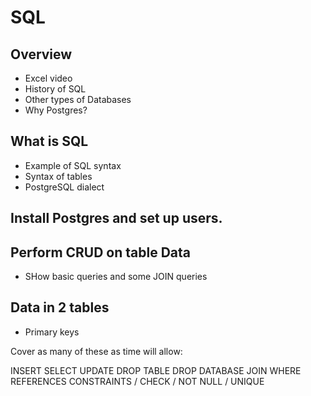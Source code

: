 # SQL

## Overview
- Excel video
- History of SQL
- Other types of Databases
- Why Postgres?

## What is SQL
- Example of SQL syntax
- Syntax of tables
- PostgreSQL dialect

## Install Postgres and set up users.

## Perform CRUD on table Data 
- SHow basic queries and some JOIN queries

## Data in 2 tables
- Primary keys

Cover as many of these as time will allow: 

INSERT
SELECT
UPDATE
DROP TABLE
DROP DATABASE
JOIN
WHERE
REFERENCES
CONSTRAINTS / CHECK / NOT NULL / UNIQUE
